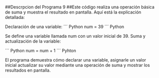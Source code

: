 ##Descrpcion del Programa 9
##Este código realiza una operación básica de suma y muestra 
el resultado en pantalla. Aquí está la explicación detallada:

Declaración de una variable:
´´´ Python 
num = 39
´´´ Python

Se define una variable llamada num con un valor inicial de 39.
Suma y actualización de la variable:

´´´ Python
num = num + 1
´´´ Pyhton

El programa demuestra cómo declarar una variable, asignarle un valor inicial
actualizar su valor mediante una operación de suma y mostrar los resultados en pantalla.
